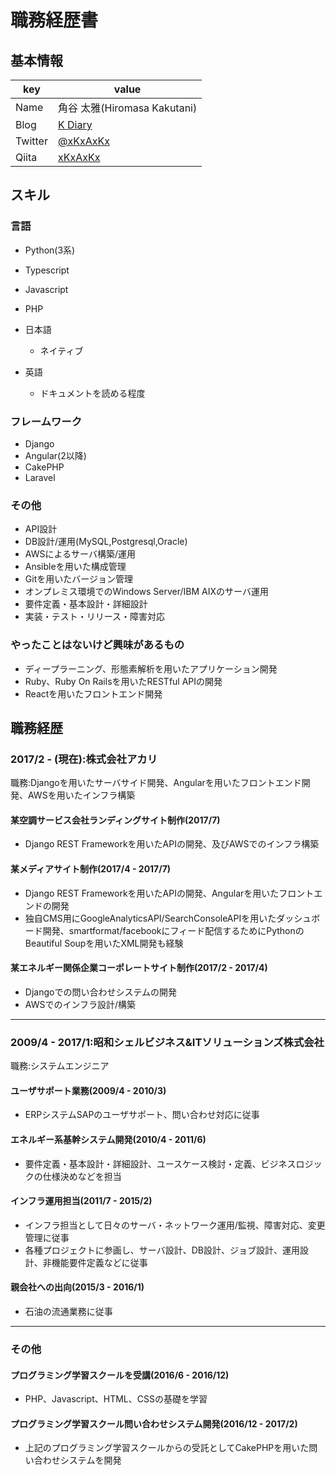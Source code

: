# 職務経歴書

## 基本情報
|key|value|
|---|-----|
|Name|角谷 太雅(Hiromasa Kakutani)|
|Blog|[K Diary](http://xkxaxkx.hatenablog.com/)|
|Twitter|[@xKxAxKx](https://twitter.com/xKxAxKX)|
|Qiita|[xKxAxKx](http://qiita.com/xKxAxKx)|

## スキル

### 言語
- Python(3系)
- Typescript
- Javascript
- PHP

- 日本語
  - ネイティブ
- 英語
  - ドキュメントを読める程度

### フレームワーク
- Django
- Angular(2以降)
- CakePHP
- Laravel

### その他
- API設計
- DB設計/運用(MySQL,Postgresql,Oracle)
- AWSによるサーバ構築/運用
- Ansibleを用いた構成管理
- Gitを用いたバージョン管理
- オンプレミス環境でのWindows Server/IBM AIXのサーバ運用
- 要件定義・基本設計・詳細設計
- 実装・テスト・リリース・障害対応

### やったことはないけど興味があるもの
- ディープラーニング、形態素解析を用いたアプリケーション開発
- Ruby、Ruby On Railsを用いたRESTful APIの開発
- Reactを用いたフロントエンド開発

## 職務経歴
### 2017/2 - (現在):株式会社アカリ
職務:Djangoを用いたサーバサイド開発、Angularを用いたフロントエンド開発、AWSを用いたインフラ構築
#### 某空調サービス会社ランディングサイト制作(2017/7)
- Django REST Frameworkを用いたAPIの開発、及びAWSでのインフラ構築

#### 某メディアサイト制作(2017/4 - 2017/7)
- Django REST Frameworkを用いたAPIの開発、Angularを用いたフロントエンドの開発
- 独自CMS用にGoogleAnalyticsAPI/SearchConsoleAPIを用いたダッシュボード開発、smartformat/facebookにフィード配信するためにPythonのBeautiful Soupを用いたXML開発も経験

#### 某エネルギー関係企業コーポレートサイト制作(2017/2 - 2017/4)
- Djangoでの問い合わせシステムの開発
- AWSでのインフラ設計/構築

<hr>

### 2009/4 - 2017/1:昭和シェルビジネス&ITソリューションズ株式会社
職務:システムエンジニア

#### ユーザサポート業務(2009/4 - 2010/3)
- ERPシステムSAPのユーザサポート、問い合わせ対応に従事

#### エネルギー系基幹システム開発(2010/4 - 2011/6)
- 要件定義・基本設計・詳細設計、ユースケース検討・定義、ビジネスロジックの仕様決めなどを担当

#### インフラ運用担当(2011/7 - 2015/2)
- インフラ担当として日々のサーバ・ネットワーク運用/監視、障害対応、変更管理に従事
- 各種プロジェクトに参画し、サーバ設計、DB設計、ジョブ設計、運用設計、非機能要件定義などに従事

#### 親会社への出向(2015/3 - 2016/1)
- 石油の流通業務に従事

<hr>

### その他
#### プログラミング学習スクールを受講(2016/6 - 2016/12)
- PHP、Javascript、HTML、CSSの基礎を学習

#### プログラミング学習スクール問い合わせシステム開発(2016/12 - 2017/2)
- 上記のプログラミング学習スクールからの受託としてCakePHPを用いた問い合わせシステムを開発
